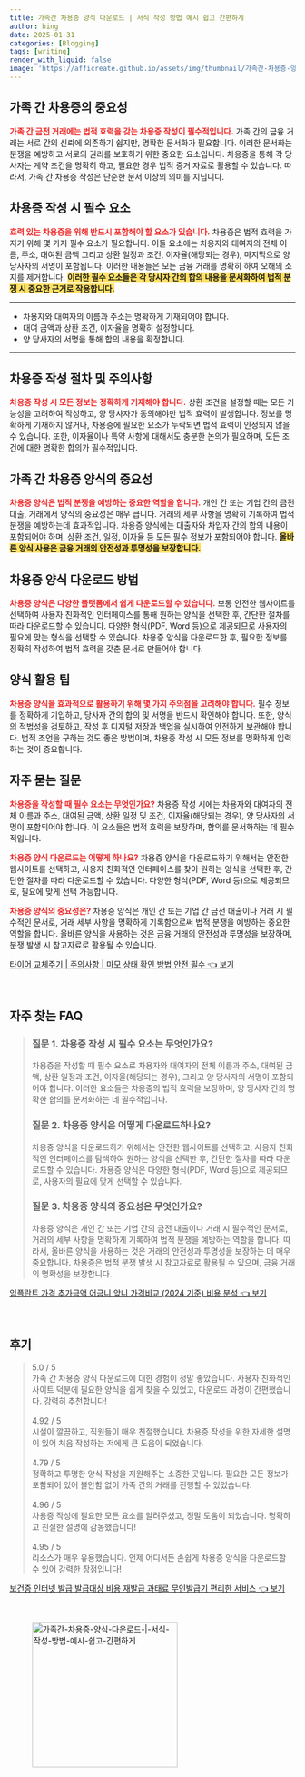 ```yaml
---
title: 가족간 차용증 양식 다운로드 | 서식 작성 방법 예시 쉽고 간편하게
author: bing
date: 2025-01-31
categories: [Blogging]
tags: [writing]
render_with_liquid: false
image: 'https://afficreate.github.io/assets/img/thumbnail/가족간-차용증-양식-다운로드-|-서식-작성-방법-예시-쉽고-간편하게.webp'
---
```



<h2 id='가족 간 차용증의 중요성'>가족 간 차용증의 중요성</h2>

<p><b><span style="color: #ee2323;">가족 간 금전 거래에는 법적 효력을 갖는 차용증 작성이 필수적입니다.</span></b> 가족 간의 금융 거래는 서로 간의 신뢰에 의존하기 쉽지만, 명확한 문서화가 필요합니다. 이러한 문서화는 분쟁을 예방하고 서로의 권리를 보호하기 위한 중요한 요소입니다. 차용증을 통해 각 당사자는 계약 조건을 명확히 하고, 필요한 경우 법적 증거 자료로 활용할 수 있습니다. 따라서, 가족 간 차용증 작성은 단순한 문서 이상의 의미를 지닙니다.</p>

<h2 id='차용증 작성 시 필수 요소'>차용증 작성 시 필수 요소</h2>

<p><b><span style="color: #ee2323;">효력 있는 차용증을 위해 반드시 포함해야 할 요소가 있습니다.</span></b> 차용증은 법적 효력을 가지기 위해 몇 가지 필수 요소가 필요합니다. 이들 요소에는 차용자와 대여자의 전체 이름, 주소, 대여된 금액 그리고 상환 일정과 조건, 이자율(해당되는 경우), 마지막으로 양 당사자의 서명이 포함됩니다. 이러한 내용들은 모든 금융 거래를 명확히 하여 오해의 소지를 제거합니다. <b><span style="background-color: #ffe066;">이러한 필수 요소들은 각 당사자 간의 합의 내용을 문서화하여 법적 분쟁 시 중요한 근거로 작용합니다.</span></b></p>

<hr />

<ul>
    <li>차용자와 대여자의 이름과 주소는 명확하게 기재되어야 합니다.</li>
    <li>대여 금액과 상환 조건, 이자율을 명확히 설정합니다.</li>
    <li>양 당사자의 서명을 통해 합의 내용을 확정합니다.</li>
</ul>

<hr />

<h2 id='차용증 작성 절차 및 주의사항'>차용증 작성 절차 및 주의사항</h2>

<p><b><span style="color: #ee2323;">차용증 작성 시 모든 정보는 정확하게 기재해야 합니다.</span></b> 상환 조건을 설정할 때는 모든 가능성을 고려하여 작성하고, 양 당사자가 동의해야만 법적 효력이 발생합니다. 정보를 명확하게 기재하지 않거나, 차용증에 필요한 요소가 누락되면 법적 효력이 인정되지 않을 수 있습니다. 또한, 이자율이나 특약 사항에 대해서도 충분한 논의가 필요하며, 모든 조건에 대한 명확한 합의가 필수적입니다.</p>

<h2 id='가족 간 차용증 양식의 중요성'>가족 간 차용증 양식의 중요성</h2>

<p><b><span style="color: #ee2323;">차용증 양식은 법적 분쟁을 예방하는 중요한 역할을 합니다.</span></b> 개인 간 또는 기업 간의 금전 대출, 거래에서 양식의 중요성은 매우 큽니다. 거래의 세부 사항을 명확히 기록하여 법적 분쟁을 예방하는데 효과적입니다. 차용증 양식에는 대출자와 차입자 간의 합의 내용이 포함되어야 하며, 상환 조건, 일정, 이자율 등 모든 필수 정보가 포함되어야 합니다. <b><span style="background-color: #ffe066;">올바른 양식 사용은 금융 거래의 안전성과 투명성을 보장합니다.</span></b></p>

<h2 id='차용증 양식 다운로드 방법'>차용증 양식 다운로드 방법</h2>

<p><b><span style="color: #ee2323;">차용증 양식은 다양한 플랫폼에서 쉽게 다운로드할 수 있습니다.</span></b> 보통 안전한 웹사이트를 선택하여 사용자 친화적인 인터페이스를 통해 원하는 양식을 선택한 후, 간단한 절차를 따라 다운로드할 수 있습니다. 다양한 형식(PDF, Word 등)으로 제공되므로 사용자의 필요에 맞는 형식을 선택할 수 있습니다. 차용증 양식을 다운로드한 후, 필요한 정보를 정확히 작성하여 법적 효력을 갖춘 문서로 만들어야 합니다.</p>

<h2 id='양식 활용 팁'>양식 활용 팁</h2>

<p><b><span style="color: #ee2323;">차용증 양식을 효과적으로 활용하기 위해 몇 가지 주의점을 고려해야 합니다.</span></b> 필수 정보를 정확하게 기입하고, 당사자 간의 합의 및 서명을 반드시 확인해야 합니다. 또한, 양식의 적법성을 검토하고, 작성 후 디지털 저장과 백업을 실시하여 안전하게 보관해야 합니다. 법적 조언을 구하는 것도 좋은 방법이며, 차용증 작성 시 모든 정보를 명확하게 입력하는 것이 중요합니다.</p>

<h2 id='자주 묻는 질문'>자주 묻는 질문</h2>

<p><b><span style="color: #ee2323;">차용증을 작성할 때 필수 요소는 무엇인가요?</span></b> 차용증 작성 시에는 차용자와 대여자의 전체 이름과 주소, 대여된 금액, 상환 일정 및 조건, 이자율(해당되는 경우), 양 당사자의 서명이 포함되어야 합니다. 이 요소들은 법적 효력을 보장하며, 합의를 문서화하는 데 필수적입니다.</p>

<p><b><span style="color: #ee2323;">차용증 양식 다운로드는 어떻게 하나요?</span></b> 차용증 양식을 다운로드하기 위해서는 안전한 웹사이트를 선택하고, 사용자 친화적인 인터페이스를 찾아 원하는 양식을 선택한 후, 간단한 절차를 따라 다운로드할 수 있습니다. 다양한 형식(PDF, Word 등)으로 제공되므로, 필요에 맞게 선택 가능합니다.</p>

<p><b><span style="color: #ee2323;">차용증 양식의 중요성은?</span></b> 차용증 양식은 개인 간 또는 기업 간 금전 대출이나 거래 시 필수적인 문서로, 거래 세부 사항을 명확하게 기록함으로써 법적 분쟁을 예방하는 중요한 역할을 합니다. 올바른 양식을 사용하는 것은 금융 거래의 안전성과 투명성을 보장하며, 분쟁 발생 시 참고자료로 활용될 수 있습니다.</p>


<p><a class="click-button" title="타이어 교체주기 | 주의사항 | 마모 상태 확인 방법 안전 필수" href="https://afficreate.github.io/posts/%ED%83%80%EC%9D%B4%EC%96%B4-%EA%B5%90%EC%B2%B4%EC%A3%BC%EA%B8%B0-%EC%A3%BC%EC%9D%98%EC%82%AC%ED%95%AD-%EB%A7%88%EB%AA%A8-%EC%83%81%ED%83%9C-%ED%99%95%EC%9D%B8-%EB%B0%A9%EB%B2%95-%EC%95%88%EC%A0%84-%ED%95%84%EC%88%98/" rel="dofollow">타이어 교체주기 | 주의사항 | 마모 상태 확인 방법 안전 필수 👈 보기</a></p><br>
<h2 id='자주_찾는_FAQ'>자주 찾는 FAQ</h2>
<div itemscope="" itemtype="https://schema.org/FAQPage"> 
<blockquote> 
<div itemscope="" itemprop="mainEntity" itemtype="https://schema.org/Question"> 
<h3 itemprop="name">질문 1. 차용증 작성 시 필수 요소는 무엇인가요?</h3> 
<div itemscope="" itemprop="acceptedAnswer" itemtype="https://schema.org/Answer"> 
<span itemprop="text"> 
<p>차용증을 작성할 때 필수 요소로 차용자와 대여자의 전체 이름과 주소, 대여된 금액, 상환 일정과 조건, 이자율(해당되는 경우), 그리고 양 당사자의 서명이 포함되어야 합니다. 이러한 요소들은 차용증의 법적 효력을 보장하며, 양 당사자 간의 명확한 합의를 문서화하는 데 필수적입니다.</p> 
</span> 
</div> 
</div> 

<div itemscope="" itemprop="mainEntity" itemtype="https://schema.org/Question"> 
<h3 itemprop="name">질문 2. 차용증 양식은 어떻게 다운로드하나요?</h3> 
<div itemscope="" itemprop="acceptedAnswer" itemtype="https://schema.org/Answer"> 
<span itemprop="text"> 
<p>차용증 양식을 다운로드하기 위해서는 안전한 웹사이트를 선택하고, 사용자 친화적인 인터페이스를 탐색하여 원하는 양식을 선택한 후, 간단한 절차를 따라 다운로드할 수 있습니다. 차용증 양식은 다양한 형식(PDF, Word 등)으로 제공되므로, 사용자의 필요에 맞게 선택할 수 있습니다.</p> 
</span> 
</div> 
</div> 

<div itemscope="" itemprop="mainEntity" itemtype="https://schema.org/Question"> 
<h3 itemprop="name">질문 3. 차용증 양식의 중요성은 무엇인가요?</h3> 
<div itemscope="" itemprop="acceptedAnswer" itemtype="https://schema.org/Answer"> 
<span itemprop="text"> 
<p>차용증 양식은 개인 간 또는 기업 간의 금전 대출이나 거래 시 필수적인 문서로, 거래의 세부 사항을 명확하게 기록하여 법적 분쟁을 예방하는 역할을 합니다. 따라서, 올바른 양식을 사용하는 것은 거래의 안전성과 투명성을 보장하는 데 매우 중요합니다. 차용증은 법적 분쟁 발생 시 참고자료로 활용될 수 있으며, 금융 거래의 명확성을 보장합니다.</p> 
</span> 
</div> 
</div> 
</blockquote> 
</div>
<p><a class="click-button" title="임플란트 가격 추가금액 어금니 앞니 가격비교 (2024 기준) 비용 분석" href="https://afficreate.github.io/posts/%EC%9E%84%ED%94%8C%EB%9E%80%ED%8A%B8-%EA%B0%80%EA%B2%A9-%EC%B6%94%EA%B0%80%EA%B8%88%EC%95%A1-%EC%96%B4%EA%B8%88%EB%8B%88-%EC%95%9E%EB%8B%88-%EA%B0%80%EA%B2%A9%EB%B9%84%EA%B5%90-(2024-%EA%B8%B0%EC%A4%80)-%EB%B9%84%EC%9A%A9-%EB%B6%84%EC%84%9D/" rel="dofollow">임플란트 가격 추가금액 어금니 앞니 가격비교 (2024 기준) 비용 분석 👈 보기</a></p><br>
<h2 id='후기'>후기</h2>
<div itemscope itemtype="https://schema.org/Product">
  <blockquote>
  <div itemprop="review" itemscope itemtype="https://schema.org/Review">
      <div itemprop="reviewRating" itemscope itemtype="https://schema.org/Rating"> <span itemprop="ratingValue">5.0</span> / <span itemprop="bestRating">5</span> </div>
      <span itemprop="reviewBody">가족 간 차용증 양식 다운로드에 대한 경험이 정말 좋았습니다. 사용자 친화적인 사이트 덕분에 필요한 양식을 쉽게 찾을 수 있었고, 다운로드 과정이 간편했습니다. 강력히 추천합니다!</span>
  </div>
  <br>
  <div itemprop="review" itemscope itemtype="https://schema.org/Review">
      <div itemprop="reviewRating" itemscope itemtype="https://schema.org/Rating"> <span itemprop="ratingValue">4.92</span> / <span itemprop="bestRating">5</span> </div>
      <span itemprop="reviewBody">시설이 깔끔하고, 직원들이 매우 친절했습니다. 차용증 작성을 위한 자세한 설명이 있어 처음 작성하는 저에게 큰 도움이 되었습니다.</span>
  </div>
  <br>
  <div itemprop="review" itemscope itemtype="https://schema.org/Review">
      <div itemprop="reviewRating" itemscope itemtype="https://schema.org/Rating"> <span itemprop="ratingValue">4.79</span> / <span itemprop="bestRating">5</span> </div>
      <span itemprop="reviewBody">정확하고 투명한 양식 작성을 지원해주는 소중한 곳입니다. 필요한 모든 정보가 포함되어 있어 불안함 없이 가족 간의 거래를 진행할 수 있었습니다.</span>
  </div>
  <br>
  <div itemprop="review" itemscope itemtype="https://schema.org/Review">
      <div itemprop="reviewRating" itemscope itemtype="https://schema.org/Rating"> <span itemprop="ratingValue">4.96</span> / <span itemprop="bestRating">5</span> </div>
      <span itemprop="reviewBody">차용증 작성에 필요한 모든 요소를 알려주셨고, 정말 도움이 되었습니다. 명확하고 친절한 설명에 감동했습니다!</span>
  </div>
  <br>
  <div itemprop="review" itemscope itemtype="https://schema.org/Review">
      <div itemprop="reviewRating" itemscope itemtype="https://schema.org/Rating"> <span itemprop="ratingValue">4.95</span> / <span itemprop="bestRating">5</span> </div>
      <span itemprop="reviewBody">리소스가 매우 유용했습니다. 언제 어디서든 손쉽게 차용증 양식을 다운로드할 수 있어 강력한 장점입니다!</span>
  </div>
  </blockquote>
</div>
<p><a class="click-button" title="보건증 인터넷 발급 발급대상 비용 재발급 과태료 무인발급기 편리한 서비스" href="https://afficreate.github.io/posts/%EB%B3%B4%EA%B1%B4%EC%A6%9D-%EC%9D%B8%ED%84%B0%EB%84%B7-%EB%B0%9C%EA%B8%89-%EB%B0%9C%EA%B8%89%EB%8C%80%EC%83%81-%EB%B9%84%EC%9A%A9-%EC%9E%AC%EB%B0%9C%EA%B8%89-%EA%B3%BC%ED%83%9C%EB%A3%8C-%EB%AC%B4%EC%9D%B8%EB%B0%9C%EA%B8%89%EA%B8%B0-%ED%8E%B8%EB%A6%AC%ED%95%9C-%EC%84%9C%EB%B9%84%EC%8A%A4/" rel="dofollow">보건증 인터넷 발급 발급대상 비용 재발급 과태료 무인발급기 편리한 서비스 👈 보기</a></p><br>
<figure class="image"><img src="https://afficreate.github.io/assets/img/thumbnail/가족간-차용증-양식-다운로드-|-서식-작성-방법-예시-쉽고-간편하게.webp" alt="가족간-차용증-양식-다운로드-|-서식-작성-방법-예시-쉽고-간편하게" width="256" height="256"></figure>